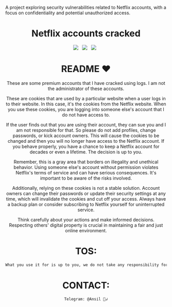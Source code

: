 A project exploring security vulnerabilities related to Netflix accounts, with a focus on confidentiality and potential unauthorized access.

<div align=center>
 
# Netflix accounts cracked

<p>
 <img src="https://img.shields.io/github/stars/hoaan1995/Cosmic-Mirai?color=%23DF0067&style=for-the-badge"/> &nbsp;
 <img src="https://img.shields.io/github/forks/hoaan1995/Cosmic-Mirai?color=%239999FF&style=for-the-badge"/> &nbsp;
 <img src="https://img.shields.io/github/license/hoaan1995/Cosmic-Mirai?color=%23E8E8E8&style=for-the-badge"/> &nbsp;
 </p>

# README ♥️
These are some premium accounts that I have cracked using logs. I am not the administrator of these accounts.

These are cookies that are used by a particular website when a user logs in to their website. In this case, it's the cookies from the Netflix website. When you use these cookies, you are logging into someone else's account that I do not have access to.

If the user finds out that you are using their account, they can sue you and I am not responsible for that. So please do not add profiles, change passwords, or kick account owners. This will cause the cookies to be changed and then you will no longer have access to the Netflix account. If you behave properly, you have a chance to keep a Netflix account for decades or even a lifetime. The decision is up to you.

Remember, this is a gray area that borders on illegality and unethical behavior. Using someone else's account without permission violates Netflix's terms of service and can have serious consequences. It's important to be aware of the risks involved.

Additionally, relying on these cookies is not a stable solution. Account owners can change their passwords or update their security settings at any time, which will invalidate the cookies and cut off your access. Always have a backup plan or consider subscribing to Netflix yourself for uninterrupted service.

Think carefully about your actions and make informed decisions. Respecting others' digital property is crucial in maintaining a fair and just online environment.

# TOS:
```sh
What you use it for is up to you, we do not take any responsibility for this action
```

# CONTACT:
```sh
Telegram: @Ansil 🐙↲
```
